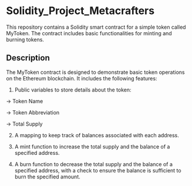 # Solidity_Project_Metacrafters
This repository contains a Solidity smart contract for a simple token called MyToken. The contract includes basic functionalities for minting and burning tokens.

## Description
The MyToken contract is designed to demonstrate basic token operations on the Ethereum blockchain. It includes the following features:

1. Public variables to store details about the token:

-> Token Name

-> Token Abbreviation

-> Total Supply

2. A mapping to keep track of balances associated with each address.

3. A mint function to increase the total supply and the balance of a specified address.

4. A burn function to decrease the total supply and the balance of a specified address, with a check to ensure the balance is sufficient to burn the specified amount.
